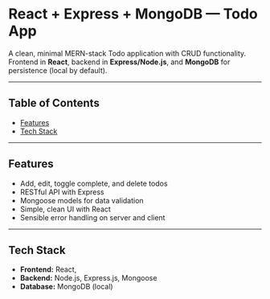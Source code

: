 # React + Express + MongoDB — Todo App

A clean, minimal MERN-stack Todo application with CRUD functionality. Frontend in **React**, backend in **Express/Node.js**, and **MongoDB** for persistence (local by default).

---

## Table of Contents
- [Features](#features)
- [Tech Stack](#tech-stack)

---

## Features
- Add, edit, toggle complete, and delete todos
- RESTful API with Express
- Mongoose models for data validation
- Simple, clean UI with React
- Sensible error handling on server and client

---

## Tech Stack
- **Frontend:** React,
- **Backend:** Node.js, Express.js, Mongoose
- **Database:** MongoDB (local)


